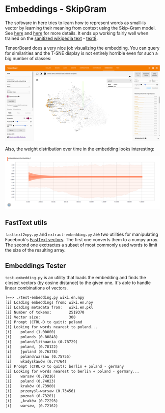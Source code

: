 
Embeddings - SkipGram
=====================

The software in here tries to learn how to represent words as small-is vector
by learning their meaning from context using the Skip-Gram model. See [here][1]
and [here][2] for more details. It ends up working fairly well when trained on
the [sanitized wikipedia text][3] - [text8][4].

TensorBoard does a very nice job visualizing the embedding. You can query for
similarities and the T-SNE display is not entirely horrible even for such a big
number of classes:

![Embedding visualization](assets/embedding.png)

Also, the weight distribution over time in the embedding looks interesting:

![Weight distribution](assets/distribution.png)

FastText utils
--------------

`fasttext2npy.py` and `extract-embedding.py` are two utilities for manipulating
Facebook's [FastText vectors][5]. The first one converts them to a numpy array.
The second one exctractes a subset of most commonly used words to limit the size
of the resulting array.

Embeddings Tester
-----------------

`test-embedding.py` is an utility that loads the embedding and finds the closest
vectors (by cosine distance) to the given one. It's able to handle linear
combinations of vectors.

    ]==> ./test-embedding.py wiki.en.npy
    [i] Loading embeddings from: wiki.en.npy
    [i] Loading metadata from:   wiki.en.pkl
    [i] Number of tokens:        2519370
    [i] Vector size:             300
    [i] Prompt (CTRL-D to quit): poland
    [i] Looking for words nearest to poland...
    [i]    poland (1.00000)
    [i]    polands (0.80848)
    [i]    poland/lithuania (0.78729)
    [i]    poland, (0.78122)
    [i]    }poland (0.76378)
    [i]    poland/warsaw (0.75755)
    [i]    władysławów (0.74764)
    [i] Prompt (CTRL-D to quit): berlin + poland - germany
    [i] Looking for words nearest to berlin + poland - germany...
    [i]    warsaw (0.79216)
    [i]    poland (0.74023)
    [i]    kraków (0.73900)
    [i]    przemyśl–warsaw (0.73456)
    [i]    poznań (0.73201)
    [i]    „kraków (0.72293)
    [i]    warsaw, (0.72162)

[1]:http://papers.nips.cc/paper/5021-distributed-representations-of-words-and-phrases-and-their-compositionality.pdf
[2]: https://arxiv.org/pdf/1301.3781.pdf
[3]: http://mattmahoney.net/dc/textdata.html
[4]: http://mattmahoney.net/dc/text8.zip
[5]: https://github.com/facebookresearch/fastText/blob/master/pretrained-vectors.md
